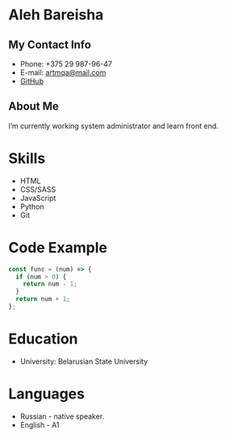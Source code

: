 #  Aleh Bareisha

## My Contact Info ##

* Phone: +375 29 987-96-47
* E-mail: artmqa@mail.com
* [GitHub](https://github.com/artmqa88)

## About Me ##

I’m currently working system administrator and learn front end.

# Skills #

* HTML
* CSS/SASS
* JavaScript
* Python
* Git

# Code Example
```javascript
const func = (num) => {
  if (num > 0) {
    return num - 1;
  }
  return num + 1;
};
```

# Education #

* University: Belarusian State University 

# Languages #
* Russian - native speaker.
* English - A1
